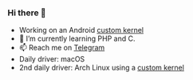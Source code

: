 

### Hi there 👋

<!--
**FraSharp/FraSharp** is a ✨ _special_ ✨ repository because its `README.md` (this file) appears on your GitHub profile.
Here are some ideas to get you started:
-->
- Working on an Android [custom kernel](https://github.com/frasharp/kernel_oneplus_kebab)
- 🌱 I’m currently learning PHP and C.
- 📫 Reach me on [Telegram](https://t.me/airfraa)
- Daily driver: macOS
- 2nd daily driver: Arch Linux using a [custom kernel](https://github.com/frasharp/linux)

